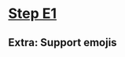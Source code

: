 # [Step E1](https://github.com/kamilkisiela/GitHunt-Lite-Angular/tree/stepE1)

## Extra: Support emojis

